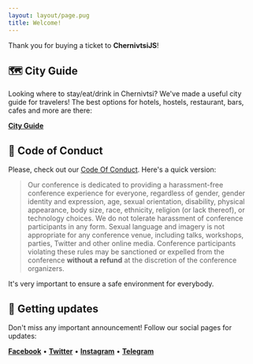 ```yaml
---
layout: layout/page.pug
title: Welcome!
---
```


Thank you for buying a ticket to **ChernivtsiJS**!

## 🗺 City Guide

Looking where to stay/eat/drink in Chernivtsi? We've made a useful city guide for travelers! The best options for hotels, hostels, restaurant, bars, cafes and more are there:

[**City Guide**][city-guide]

## 🤝 Code of Conduct

Please, check out our [Code Of Conduct][coc]. Here's a quick version:

> Our conference is dedicated to providing a harassment-free conference experience for everyone, regardless of gender, gender identity and expression, age, sexual orientation, disability, physical appearance, body size, race, ethnicity, religion (or lack thereof), or technology choices. We do not tolerate harassment of conference participants in any form. Sexual language and imagery is not appropriate for any conference venue, including talks, workshops, parties, Twitter and other online media. Conference participants violating these rules may be sanctioned or expelled from the conference **without a refund** at the discretion of the conference organizers.

It's very important to ensure a safe environment for everybody.

## 🔔 Getting updates

Don't miss any important announcement! Follow our social pages for updates:

[**Facebook**][facebook] •
[**Twitter**][twitter] •
[**Instagram**][instagram] •
[**Telegram**][telegram]

<!-- References -->

[coc]: /code-of-conduct
[city-guide]: /city-guide
[facebook]: //www.facebook.com/chernivtsijs
[twitter]: //twitter.com/chernivtsijs
[instagram]: //instagram.com/chernivtsijs
[telegram]: //telegram.me/joinchat/Bq7KYT8X1sdwJ5WB8k-kOg
